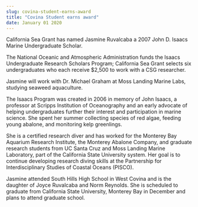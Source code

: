```yaml
---
slug: covina-student-earns-award
title: "Covina Student earns award"
date: January 01 2020
---
```


<p>California Sea Grant has named Jasmine Ruvalcaba a 2007 John D. Isaacs Marine Undergraduate Scholar.
</p><p>The National Oceanic and Atmospheric Administration funds the Isaacs Undergraduate Research Scholars Program; California Sea Grant selects six undergraduates who each receive $2,500 to work with a CSG researcher.
</p><p>Jasmine will work with Dr. Michael Graham at Moss Landing Marine Labs, studying seaweed aquaculture.
</p><p>The Isaacs Program was created in 2006 in memory of John Isaacs, a professor at Scripps Institution of Oceanography and an early advocate of helping undergraduates further their interest and participation in marine science. She spent her summer collecting species of red algae, feeding young abalone, and monitoring kelp greenlings.
</p><p>She is a certified research diver and has worked for the Monterey Bay Aquarium Research Institute, the Monterey Abalone Company, and graduate research students from UC Santa Cruz and Moss Landing Marine Laboratory, part of the California State University system. Her goal is to continue developing research diving skills at the Partnership for Interdisciplinary Studies of Coastal Oceans (PISCO).
</p><p>Jasmine attended South Hills High School in West Covina and is the daughter of Joyce Ruvalcaba and Norm Reynolds. She is scheduled to graduate from California State University, Monterey Bay in December and plans to attend graduate school.
</p>
